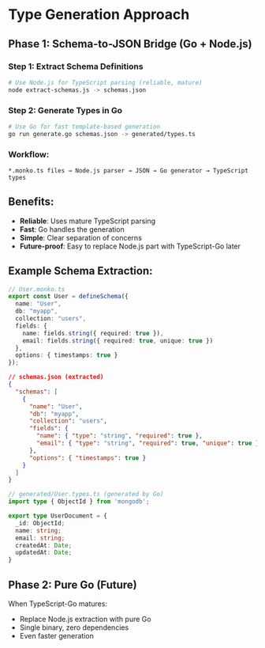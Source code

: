 # Type Generation Approach

## Phase 1: Schema-to-JSON Bridge (Go + Node.js)

### Step 1: Extract Schema Definitions
```bash
# Use Node.js for TypeScript parsing (reliable, mature)
node extract-schemas.js -> schemas.json
```

### Step 2: Generate Types in Go
```bash
# Use Go for fast template-based generation
go run generate.go schemas.json -> generated/types.ts
```

### Workflow:
```
*.monko.ts files → Node.js parser → JSON → Go generator → TypeScript types
```

## Benefits:
- **Reliable**: Uses mature TypeScript parsing
- **Fast**: Go handles the generation
- **Simple**: Clear separation of concerns
- **Future-proof**: Easy to replace Node.js part with TypeScript-Go later

## Example Schema Extraction:

```typescript
// User.monko.ts
export const User = defineSchema({
  name: "User",
  db: "myapp",
  collection: "users",
  fields: {
    name: fields.string({ required: true }),
    email: fields.string({ required: true, unique: true })
  },
  options: { timestamps: true }
});
```

```json
// schemas.json (extracted)
{
  "schemas": [
    {
      "name": "User",
      "db": "myapp", 
      "collection": "users",
      "fields": {
        "name": { "type": "string", "required": true },
        "email": { "type": "string", "required": true, "unique": true }
      },
      "options": { "timestamps": true }
    }
  ]
}
```

```typescript
// generated/User.types.ts (generated by Go)
import type { ObjectId } from 'mongodb';

export type UserDocument = {
  _id: ObjectId;
  name: string;
  email: string;
  createdAt: Date;
  updatedAt: Date;
}
```

## Phase 2: Pure Go (Future)
When TypeScript-Go matures:
- Replace Node.js extraction with pure Go
- Single binary, zero dependencies
- Even faster generation 
